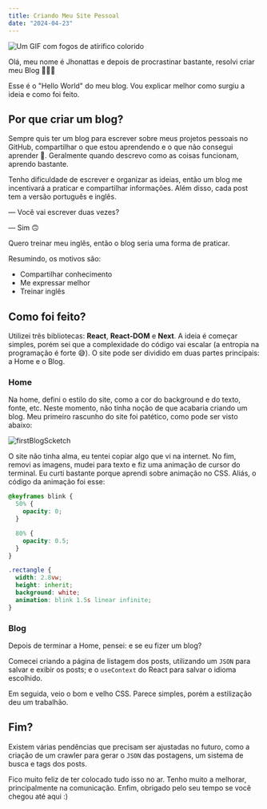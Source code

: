 ```yaml
---
title: Criando Meu Site Pessoal
date: "2024-04-23"
---
```


![Um GIF com fogos de atírifico colorido](/fireworks.webp)

Olá, meu nome é Jhonattas e depois de procrastinar bastante, resolvi criar meu Blog 🎉🎉🎉

Esse é o "Hello World" do meu blog. Vou explicar melhor como surgiu a ideia e como foi feito.

## Por que criar um blog?

Sempre quis ter um blog para escrever sobre meus projetos pessoais no GitHub, compartilhar o que estou aprendendo e o que não consegui aprender 🫠. Geralmente quando descrevo como as coisas funcionam, aprendo bastante.

Tenho dificuldade de escrever e organizar as ideias, então um blog me incentivará a praticar e compartilhar informações. Além disso, cada post tem a versão português e inglês.

— Você vai escrever duas vezes?

— Sim 🙃

Quero treinar meu inglês, então o blog seria uma forma de praticar.

Resumindo, os motivos são:

- Compartilhar conhecimento
- Me expressar melhor
- Treinar inglês

## Como foi feito?

Utilizei três bibliotecas: **React**, **React-DOM** e **Next**. A ideia é começar simples, porém sei que a complexidade do código vai escalar (a entropia na programação é forte 😅). O site pode ser dividido em duas partes principais: a Home e o Blog.

### Home

Na home, defini o estilo do site, como a cor do background e do texto, fonte, etc. Neste momento, não tinha noção de que acabaria criando um blog. Meu primeiro rascunho do site foi patético, como pode ser visto abaixo:

![firstBlogScketch](/firstBlogScketch.jpg)

O site não tinha alma, eu tentei copiar algo que vi na internet. No fim, removi as imagens, mudei para texto e fiz uma animação de cursor do terminal. Eu curti bastante porque aprendi sobre animação no CSS. Aliás, o código da animação foi esse:

```css
@keyframes blink {
  50% {
    opacity: 0;
  }

  80% {
    opacity: 0.5;
  }
}

.rectangle {
  width: 2.8vw;
  height: inherit;
  background: white;
  animation: blink 1.5s linear infinite;
}
```

### Blog

Depois de terminar a Home, pensei: e se eu fizer um blog?

Comecei criando a página de listagem dos posts, utilizando um `JSON` para salvar e exibir os posts; e o `useContext` do React para salvar o idioma escolhido.

Em seguida, veio o bom e velho CSS. Parece simples, porém a estilização deu um trabalhão.

## Fim?

Existem várias pendências que precisam ser ajustadas no futuro, como a criação de um crawler para gerar o `JSON` das postagens, um sistema de busca e tags dos posts.

Fico muito feliz de ter colocado tudo isso no ar. Tenho muito a melhorar, principalmente na comunicação. Enfim, obrigado pelo seu tempo se você chegou até aqui :)
